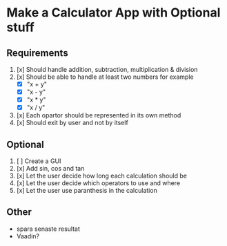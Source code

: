 # Make a Calculator App with Optional stuff

## Requirements
1. [x] Should handle addition, subtraction, multiplication & division
2. [x] Should be able to handle at least two numbers for example
   - [x] "x + y"
   - [x] "x - y"
   - [x] "x * y"
   - [x] "x / y"
3. [x] Each opartor should be represented in its own method
4. [x] Should exit by user and not by itself


## Optional
1. [ ] Create a GUI
2. [x] Add sin, cos and tan
3. [x] Let the user decide how long each calculation should be
4. [x] Let the user decide which operators to use and where
5. [x] Let the user use paranthesis in the calculation

## Other
- spara senaste resultat
- Vaadin?

